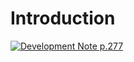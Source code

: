 # Introduction

[![Development Note p.277](https://img.youtube.com/vi/SZlIDaWfl_o/0.jpg)](https://www.youtube.com/watch?v=SZlIDaWfl_o)
